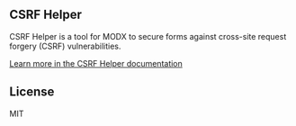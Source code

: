 CSRF Helper
-----------

CSRF Helper is a tool for MODX to secure forms against cross-site request forgery (CSRF) vulnerabilities.

[Learn more in the CSRF Helper documentation](https://docs.modmore.com/en/Open_Source/CSRFHelper/index.html)

## License

MIT
